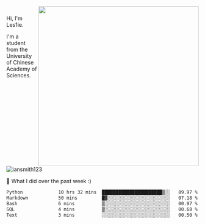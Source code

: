 <img align="right" src="https://github-readme-stats.vercel.app/api?username=iansmith123&show_icons=true&hide_border=true" width="420">

### 
Hi, I'm Les1ie. 

I'm a student from the University of Chinese Academy of Sciences.

<img src="https://komarev.com/ghpvc/?username=iansmith123" alt="iansmith123" />




🔭 What I did over the past week :)
<!--START_SECTION:waka-->

```txt
Python             10 hrs 32 mins  ██████████████████████▒░░   89.97 %
Markdown           50 mins         █▓░░░░░░░░░░░░░░░░░░░░░░░   07.18 %
Bash               6 mins          ▒░░░░░░░░░░░░░░░░░░░░░░░░   00.97 %
SQL                4 mins          ▒░░░░░░░░░░░░░░░░░░░░░░░░   00.68 %
Text               3 mins          ░░░░░░░░░░░░░░░░░░░░░░░░░   00.50 %
```

<!--END_SECTION:waka-->


<!--
**IanSmith123/IanSmith123** is a ✨ _special_ ✨ repository because its `README.md` (this file) appears on your GitHub profile.
<img src="https://github.githubassets.com/images/spinners/octocat-spinner-64.gif">

Here are some ideas to get you started:

- 🔭 I’m currently working on ...
- 🌱 I’m currently learning ...
- 👯 I’m looking to collaborate on ...
- 🤔 I’m looking for help with ...
- 💬 Ask me about ...
- 📫 How to reach me: ...
- 😄 Pronouns: ...
- ⚡ Fun fact: ...
-->
